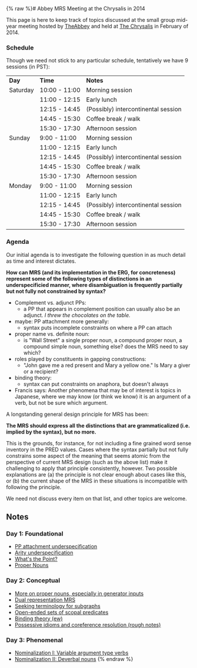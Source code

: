 {% raw %}# Abbey MRS Meeting at the Chrysalis in 2014

This page is here to keep track of topics discussed at the small group
mid-year meeting hosted by [TheAbbey](https://delph-in.github.io/docs/summits/TheAbbey) and held at [The
Chrysalis](http://www.thechrysalisinn.com) in February of 2014.

### Schedule

Though we need not stick to any particular schedule, tentatively we have
9 sessions (in PST):

|          |               |                                     |
|----------|---------------|-------------------------------------|
| **Day**  | **Time**      | **Notes**                           |
| Saturday | 10:00 - 11:00 | Morning session                     |
|          | 11:00 - 12:15 | Early lunch                         |
|          | 12:15 - 14:45 | (Possibly) intercontinental session |
|          | 14:45 - 15:30 | Coffee break / walk                 |
|          | 15:30 - 17:30 | Afternoon session                   |
| Sunday   | 9:00 - 11:00  | Morning session                     |
|          | 11:00 - 12:15 | Early lunch                         |
|          | 12:15 - 14:45 | (Possibly) intercontinental session |
|          | 14:45 - 15:30 | Coffee break / walk                 |
|          | 15:30 - 17:30 | Afternoon session                   |
| Monday   | 9:00 - 11:00  | Morning session                     |
|          | 11:00 - 12:15 | Early lunch                         |
|          | 12:15 - 14:45 | (Possibly) intercontinental session |
|          | 14:45 - 15:30 | Coffee break / walk                 |
|          | 15:30 - 17:30 | Afternoon session                   |

### Agenda

Our initial agenda is to investigate the following question in as much
detail as time and interest dictates.

**How can MRS (and its implementation in the ERG, for concreteness)
represent some of the following types of distinctions in an
underspecificied manner, where disambiguation is frequently partially
but not fully not constrained by syntax?**

- Complement vs. adjunct PPs:
  - a PP that appears in complement position can usually also be an
adjunct. *I threw the chocolates on the table.*
- maybe: PP attachment more generally:
  - syntax puts incomplete constraints on where a PP can attach
- proper name vs. definite noun:
  - is "Wall Street" a single proper noun, a compound proper noun, a
compound simple noun, something else? does the MRS need to say
which?
- roles played by constituents in gapping constructions:
  - "John gave me a red present and Mary a yellow one." Is Mary a
giver or a recipient?
- binding theory:
  - syntax can put constraints on anaphora, but doesn't always
- Francis says: Another phenomena that may be of interest is topics in
Japanese, where we may know (or think we know) it is an argument of
a verb, but not be sure which argument.

A longstanding general design principle for MRS has been:

**The MRS should express all the distinctions that are grammaticalized
(i.e. implied by the syntax), but no more.**

This is the grounds, for instance, for not including a fine grained word
sense inventory in the PRED values. Cases where the syntax partially but
not fully constrains some aspect of the meaning that seems atomic from
the perspective of current MRS design (such as the above list) make it
challenging to apply that principle consistently, however. Two possible
explanations are (a) the principle is not clear enough about cases like
this, or (b) the current shape of the MRS in these situations is
incompatible with following the principle.

We need not discuss every item on that list, and other topics are
welcome.

## Notes

### Day 1: Foundational

- [PP attachment
underspecification](https://delph-in.github.io/docs/summits/TheAbbey_Chrysalis2014PpAttachment)
- [Arity underspecification](https://delph-in.github.io/docs/summits/TheAbbey_Chrysalis2014Arity)
- [What's the Point?](https://delph-in.github.io/docs/summits/TheAbbey_Chrysalis2014WhatsThePoint)
- [Proper Nouns](https://delph-in.github.io/docs/summits/TheAbbey_Chrysalis2014ProperNouns)

### Day 2: Conceptual

- [More on proper nouns, especially in generator
inputs](https://delph-in.github.io/docs/summits/TheAbbey_Chrysalis2014ProperNounsGeneration)
- [Dual representation MRS](https://delph-in.github.io/docs/summits/TheAbbey_Chrysalis2014SchrodingerMrs)
- [Seeking terminology for
subgraphs](https://delph-in.github.io/docs/summits/TheAbbey_Chrysalis2014Terminology)
- [Open-ended sets of scopal
predicates](https://delph-in.github.io/docs/summits/TheAbbey_Chrysalis2014OpenEndedPredicates)
- [Binding theory (ew)](https://delph-in.github.io/docs/summits/TheAbbey_Chrysalis2014BindingTheory)
- [Possessive idioms and coreference resolution (rough
notes)](https://delph-in.github.io/docs/summits/TheAbbey_Chrysalis2014PossessiveIdioms)

### Day 3: Phenomenal

- [Nominalization I: Variable argument type
verbs](https://delph-in.github.io/docs/summits/TheAbbey_Chrysalis2014Nominalization)
- [Nominalization II: Deverbal
nouns](https://delph-in.github.io/docs/summits/TheAbbey_Chrysalis2014DeverbalNouns)
<update date omitted for speed>{% endraw %}